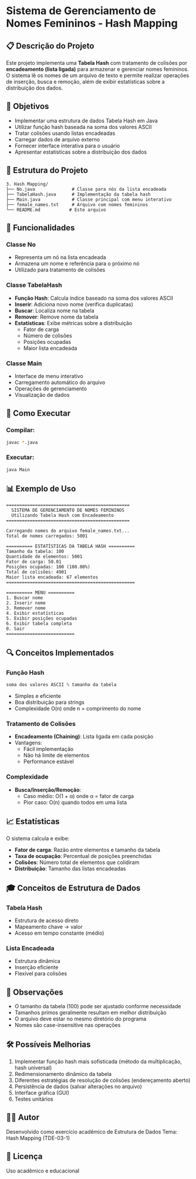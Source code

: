 # Sistema de Gerenciamento de Nomes Femininos - Hash Mapping

## 📋 Descrição do Projeto

Este projeto implementa uma **Tabela Hash** com tratamento de colisões por **encadeamento (lista ligada)** para armazenar e gerenciar nomes femininos. O sistema lê os nomes de um arquivo de texto e permite realizar operações de inserção, busca e remoção, além de exibir estatísticas sobre a distribuição dos dados.

## 🎯 Objetivos

- Implementar uma estrutura de dados Tabela Hash em Java
- Utilizar função hash baseada na soma dos valores ASCII
- Tratar colisões usando listas encadeadas
- Carregar dados de arquivo externo
- Fornecer interface interativa para o usuário
- Apresentar estatísticas sobre a distribuição dos dados

## 📁 Estrutura do Projeto

```
3. Hash Mapping/
├── No.java              # Classe para nós da lista encadeada
├── TabelaHash.java      # Implementação da tabela hash
├── Main.java            # Classe principal com menu interativo
├── female_names.txt     # Arquivo com nomes femininos
└── README.md           # Este arquivo
```

## 🔧 Funcionalidades

### Classe No
- Representa um nó na lista encadeada
- Armazena um nome e referência para o próximo nó
- Utilizado para tratamento de colisões

### Classe TabelaHash
- **Função Hash**: Calcula índice baseado na soma dos valores ASCII
- **Inserir**: Adiciona novo nome (verifica duplicatas)
- **Buscar**: Localiza nome na tabela
- **Remover**: Remove nome da tabela
- **Estatísticas**: Exibe métricas sobre a distribuição
  - Fator de carga
  - Número de colisões
  - Posições ocupadas
  - Maior lista encadeada

### Classe Main
- Interface de menu interativo
- Carregamento automático do arquivo
- Operações de gerenciamento
- Visualização de dados

## 🚀 Como Executar

### Compilar:
```bash
javac *.java
```

### Executar:
```bash
java Main
```

## 📊 Exemplo de Uso

```
===============================================
  SISTEMA DE GERENCIAMENTO DE NOMES FEMININOS
  Utilizando Tabela Hash com Encadeamento
===============================================

Carregando nomes do arquivo female_names.txt...
Total de nomes carregados: 5001

========== ESTATÍSTICAS DA TABELA HASH ==========
Tamanho da tabela: 100
Quantidade de elementos: 5001
Fator de carga: 50.01
Posições ocupadas: 100 (100.00%)
Total de colisões: 4901
Maior lista encadeada: 67 elementos
=================================================

========== MENU ==========
1. Buscar nome
2. Inserir nome
3. Remover nome
4. Exibir estatísticas
5. Exibir posições ocupadas
6. Exibir tabela completa
0. Sair
==========================
```

## 🔍 Conceitos Implementados

### Função Hash
```java
soma dos valores ASCII % tamanho da tabela
```
- Simples e eficiente
- Boa distribuição para strings
- Complexidade O(n) onde n = comprimento do nome

### Tratamento de Colisões
- **Encadeamento (Chaining)**: Lista ligada em cada posição
- Vantagens:
  - Fácil implementação
  - Não há limite de elementos
  - Performance estável

### Complexidade
- **Busca/Inserção/Remoção**: 
  - Caso médio: O(1 + α) onde α = fator de carga
  - Pior caso: O(n) quando todos em uma lista

## 📈 Estatísticas

O sistema calcula e exibe:
- **Fator de carga**: Razão entre elementos e tamanho da tabela
- **Taxa de ocupação**: Percentual de posições preenchidas
- **Colisões**: Número total de elementos que colidiram
- **Distribuição**: Tamanho das listas encadeadas

## 🎓 Conceitos de Estrutura de Dados

### Tabela Hash
- Estrutura de acesso direto
- Mapeamento chave → valor
- Acesso em tempo constante (médio)

### Lista Encadeada
- Estrutura dinâmica
- Inserção eficiente
- Flexível para colisões

## 📝 Observações

- O tamanho da tabela (100) pode ser ajustado conforme necessidade
- Tamanhos primos geralmente resultam em melhor distribuição
- O arquivo deve estar no mesmo diretório do programa
- Nomes são case-insensitive nas operações

## 🛠️ Possíveis Melhorias

1. Implementar função hash mais sofisticada (método da multiplicação, hash universal)
2. Redimensionamento dinâmico da tabela
3. Diferentes estratégias de resolução de colisões (endereçamento aberto)
4. Persistência de dados (salvar alterações no arquivo)
5. Interface gráfica (GUI)
6. Testes unitários

## 👨‍💻 Autor

Desenvolvido como exercício acadêmico de Estrutura de Dados
Tema: Hash Mapping (TDE-03-1)

## 📄 Licença

Uso acadêmico e educacional
